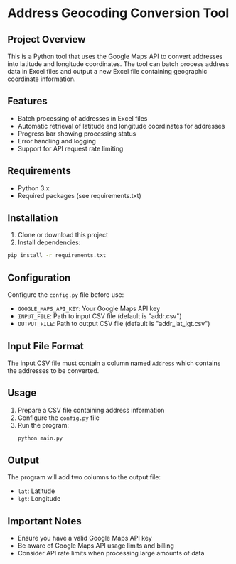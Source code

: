 # Address Geocoding Conversion Tool

## Project Overview
This is a Python tool that uses the Google Maps API to convert addresses into latitude and longitude coordinates. The tool can batch process address data in Excel files and output a new Excel file containing geographic coordinate information.

## Features
- Batch processing of addresses in Excel files
- Automatic retrieval of latitude and longitude coordinates for addresses
- Progress bar showing processing status
- Error handling and logging
- Support for API request rate limiting

## Requirements
- Python 3.x
- Required packages (see requirements.txt)

## Installation
1. Clone or download this project
2. Install dependencies:
```bash
pip install -r requirements.txt
```

## Configuration
Configure the `config.py` file before use:
- `GOOGLE_MAPS_API_KEY`: Your Google Maps API key
- `INPUT_FILE`: Path to input CSV file (default is "addr.csv")
- `OUTPUT_FILE`: Path to output CSV file (default is "addr_lat_lgt.csv")

## Input File Format
The input CSV file must contain a column named `Address` which contains the addresses to be converted.

## Usage
1. Prepare a CSV file containing address information
2. Configure the `config.py` file
3. Run the program:
   ```bash
   python main.py
   ```

## Output
The program will add two columns to the output file:
- `lat`: Latitude
- `lgt`: Longitude

## Important Notes
- Ensure you have a valid Google Maps API key
- Be aware of Google Maps API usage limits and billing
- Consider API rate limits when processing large amounts of data


